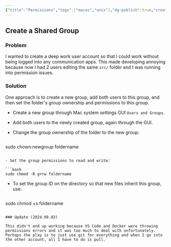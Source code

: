 ```yaml
---
{"title":"Permissions","tags":["macos","unix"],"dg-publish":true,"created":"2024-08-29","modified":"2024-09-13","permalink":"/40-development/permissions/","dgPassFrontmatter":true,"updated":"2024-09-13"}
---
```



## Create a Shared Group

### Problem

I wanted to create a deep work user account so that I could work without being logged into any communication apps. This made developing annoying because now I had 2 users editing the same `src/` folder and I was running into permission issues.

### Solution

One approach is to create a new group, add both users to this group, and then set the folder's group ownership and permissions to this group.

- Create a new group through Mac system settings GUI `Users and Groups`.
- Add both users to the newly created group, again through the GUI.
- Change the group ownership of the folder to the new group:

    ```bash

    ```

sudo chown:newgroup foldername

````

- Set the group permissions to read and write:

```bash
sudo chmod -R g+rw foldername
````

- To set the group ID on the directory so that new files inherit this group, use:

    ```bash

    ```

sudo chmod +s foldername

```

### Update (2024.09.03)

This didn't end up working because VS Code and Docker were throwing permissions errors and it was too much to deal with unfortunately. Perhaps the play is to just use git for everything and when I go into the other account, all I have to do is pull.
```
